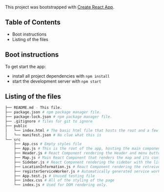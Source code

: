 This project was bootstrapped with [Create React App](https://github.com/facebookincubator/create-react-app).

## Table of Contents

* Boot instructions
* Listing of the files

## Boot instructions

To get start the app:

* install all project dependencies with `npm install`
* start the development server with `npm start`

## Listing of the files
```bash
├── README.md - This file.
├── package.json # npm package manager file.
├── package-lock.json # npm package manager file.
├── .gitignore # files for git to ignore
├── public
│   └── index.html # The basic html file that hosts the root and a few cdn scripts
│   └── manifest.json # No clue what this is
└── src
    ├── App.css # Empty styles file
    ├── App.js # This is the root of the app, hosting the main components.
    ├── Header.js # React Component rendering the Header and menu button.
    ├── Map.js # Main React Component that renders the map and its content (markers, windows)
    ├── Sidebar.js # React Component rendering the sidebar with the list of locations and the search options.
    ├── LocationInformation.js # React Component rendering the retreived data of the selected location thanks to Wikipedia  API
    ├── registerServiceWorker.js # Automatically generated service worker
    ├── App.test.js # Unused testing file
    ├── index.css # All of the styling of the page
    └── index.js # Used for DOM rendering only.
```
